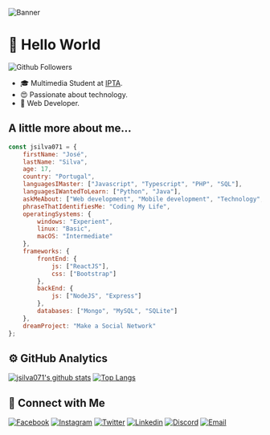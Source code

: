 ![Banner](https://github.com/jsilva071/jsilva071/assets/banner.jpg)

# 👋 Hello World

![Github Followers](https://img.shields.io/github/followers/jsilva071?label=Follow&style=social)

- 🎓 Multimedia Student at [IPTA](https://ipta.pt).
- 😍 Passionate about technology.
- 💼 Web Developer.

## A little more about me...

```js
const jsilva071 = {
    firstName: "José",
    lastName: "Silva",
    age: 17,
    country: "Portugal",
    languagesIMaster: ["Javascript", "Typescript", "PHP", "SQL"],
    languagesIWantedToLearn: ["Python", "Java"],
    askMeAbout: ["Web development", "Mobile development", "Technology", "Photography", "Video"],
    phraseThatIdentifiesMe: "Coding My Life",
    operatingSystems: {
        windows: "Experient",
        linux: "Basic",
        macOS: "Intermediate"
    },
    frameworks: {
        frontEnd: {
            js: ["ReactJS"],
            css: ["Bootstrap"]
        },
        backEnd: {
            js: ["NodeJS", "Express"]
        },
        databases: ["Mongo", "MySQL", "SQLite"]
    },
    dreamProject: "Make a Social Network"
};
```

## ⚙️  GitHub Analytics

[![jsilva071's github stats](https://github-readme-stats.vercel.app/api?username=jsilva071&show_icons=true&hide=issues,contribs)](https://github.com/anuraghazra/github-readme-stats) [![Top Langs](https://github-readme-stats.vercel.app/api/top-langs/?username=jsilva071&layout=compact)](https://github.com/anuraghazra/github-readme-stats)

## 🧑 Connect with Me

[![Facebook](https://img.shields.io/badge/José%20Silva-Facebook?logo=Facebook&color=4267B2&logoColor=white&style=for-the-badge)](https://facebook.com/jsilva071)
[![Instagram](https://img.shields.io/badge/@jsilva071-Instagram?logo=Instagram&color=E1306C&logoColor=white&style=for-the-badge)](https://instagram.com/jsilva071)
[![Twitter](https://img.shields.io/badge/@jsilva071-Twitter?logo=Twitter&color=1DA1F2&logoColor=white&style=for-the-badge)](https://twitter.com/jsilva071)
[![Linkedin](https://img.shields.io/badge/José%20Silva-Linkedin?logo=Linkedin&color=2867B2&logoColor=white&style=for-the-badge)](https://www.linkedin.com/in/jsilva071/)
[![Discord](https://img.shields.io/badge/jsilva%239966-Discord?logo=Discord&color=2C2F33&logoColor=white&style=for-the-badge)](https://dsc.bio/jsilva/)
[![Email](https://img.shields.io/badge/jsilva@jsilva071.pt-Email?logo=gmail&color=2C2F33&logoColor=white&style=for-the-badge)](mailto:jsilva@jsilva071.pt)

